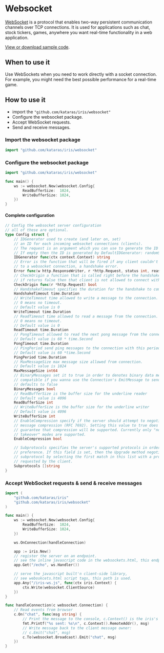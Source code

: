 # Websocket

[WebSocket](https://wikipedia.org/wiki/WebSocket) is a protocol that enables two-way persistent communication channels over TCP connections. It is used for applications such as chat, stock tickers, games, anywhere you want real-time functionality in a web application.

[View or download sample code](https://github.com/kataras/iris/tree/master/_examples/websocket).

## When to use it

Use WebSockets when you need to work directly with a socket connection. For example, you might need the best possible performance for a real-time game.

## How to use it

* import the `"github.com/kataras/iris/websocket"`
* Configure the websocket package.
* Accept WebSocket requests.
* Send and receive messages.

### Import the websocket package

```go
import "github.com/kataras/iris/websocket"
```

### Configure the websocket package

```go
import "github.com/kataras/iris/websocket"

func main() {
    ws := websocket.New(websocket.Config{
        ReadBufferSize:  1024,
        WriteBufferSize: 1024,
    })
}
```

#### Complete configuration

```go
// Config the websocket server configuration
// all of these are optional.
type Config struct {
    // IDGenerator used to create (and later on, set)
    // an ID for each incoming websocket connections (clients).
    // The request is an argument which you can use to generate the ID (from headers for example).
    // If empty then the ID is generated by DefaultIDGenerator: randomString(64)
    IDGenerator func(ctx context.Context) string
    // Error is the function that will be fired if any client couldn't upgrade the HTTP connection
    // to a websocket connection, a handshake error.
    Error func(w http.ResponseWriter, r *http.Request, status int, reason error)
    // CheckOrigin a function that is called right before the handshake,
    // if returns false then that client is not allowed to connect with the websocket server.
    CheckOrigin func(r *http.Request) bool
    // HandshakeTimeout specifies the duration for the handshake to complete.
    HandshakeTimeout time.Duration
    // WriteTimeout time allowed to write a message to the connection.
    // 0 means no timeout.
    // Default value is 0
    WriteTimeout time.Duration
    // ReadTimeout time allowed to read a message from the connection.
    // 0 means no timeout.
    // Default value is 0
    ReadTimeout time.Duration
    // PongTimeout allowed to read the next pong message from the connection.
    // Default value is 60 * time.Second
    PongTimeout time.Duration
    // PingPeriod send ping messages to the connection with this period. Must be less than PongTimeout.
    // Default value is 60 *time.Second
    PingPeriod time.Duration
    // MaxMessageSize max message size allowed from connection.
    // Default value is 1024
    MaxMessageSize int64
    // BinaryMessages set it to true in order to denotes binary data messages instead of utf-8 text
    // compatible if you wanna use the Connection's EmitMessage to send a custom binary data to the client, like a native server-client communication.
    // defaults to false
    BinaryMessages bool
    // ReadBufferSize is the buffer size for the underline reader
    // Default value is 4096
    ReadBufferSize int
    // WriteBufferSize is the buffer size for the underline writer
    // Default value is 4096
    WriteBufferSize int
    // EnableCompression specify if the server should attempt to negotiate per
    // message compression (RFC 7692). Setting this value to true does not
    // guarantee that compression will be supported. Currently only "no context
    // takeover" modes are supported.
    EnableCompression bool

    // Subprotocols specifies the server's supported protocols in order of
    // preference. If this field is set, then the Upgrade method negotiates a
    // subprotocol by selecting the first match in this list with a protocol
    // requested by the client.
    Subprotocols []string
}
```

### Accept WebSocket requests & send & receive messages

```go
import (
    "github.com/kataras/iris"
    "github.com/kataras/iris/websocket"
)

func main() {
    ws := websocket.New(websocket.Config{
        ReadBufferSize:  1024,
        WriteBufferSize: 1024,
    })

    ws.OnConnection(handleConnection)

    app := iris.New()
    // register the server on an endpoint.
    // see the inline javascript code in the websockets.html, this endpoint is used to connect to the server.
    app.Get("/echo", ws.Handler())

    // serve the javascript built'n client-side library,
    // see weboskcets.html script tags, this path is used.
    app.Any("/iris-ws.js", func(ctx iris.Context) {
        ctx.Write(websocket.ClientSource)
    })
}

func handleConnection(c websocket.Connection) {
    // Read events from browser
    c.On("chat", func(msg string) {
        // Print the message to the console, c.Context() is the iris's http context.
        fmt.Printf("%s sent: %s\n", c.Context().RemoteAddr(), msg)
        // Write message back to the client message owner:
        // c.Emit("chat", msg)
        c.To(websocket.Broadcast).Emit("chat", msg)
    })
}
```